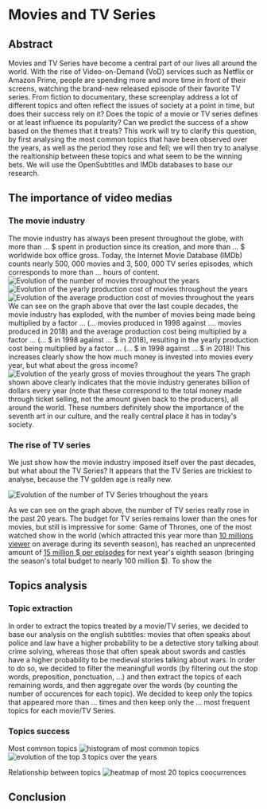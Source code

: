 # Movies and TV Series
## Abstract

Movies and TV Series have become a central part of our lives all around the world.
With the rise of Video-on-Demand (VoD) services such as Netflix or Amazon Prime, people are spending more and more time in front of their screens, watching the brand-new released episode of their favorite TV series.
From fiction to documentary, these screenplay address a lot of different topics and often reflect the issues of society at a point in time, but does their success rely on it?
Does the topic of a movie or TV series defines or at least influence its popularity?
Can we predict the success of a show based on the themes that it treats?
This work will try to clarify this question, by first analysing the most common topics that have been observed over the years, as well as the period they rose and fell; we will then try to analyse the realtionship between these topics and what seem to be the winning bets.
We will use the OpenSubtitles and IMDb databases to base our research.

## The importance of video medias

### The movie industry

The movie industry has always been present throughout the globe, with more than ... $ spent in production since its creation, and more than ... $ worldwide box office gross.
Today, the Internet Movie Database (IMDb) counts nearly 500, 000 movies and 3, 500, 000 TV series episodes, which corresponds to more than ... hours of content.
![Evolution of the number of movies throughout the years](img/number_of_movies.png)
![Evolution of the yearly production cost of movies throughout the years](img/production_costs.png)
![Evolution of the average production cost of movies throughout the years](img/average_production_costs.png)
We can see on the graph above that over the last couple decades, the movie industry has exploded, with the number of movies being made being multiplied by a factor ... (... movies produced in 1998 against .... movies produced in 2018) and the average production cost being multiplied by a factor  ...  (... $ in 1998 against ... $ in 2018), resulting in the yearly production cost being multiplied by a factor ... (... $ in 1998 against ... $ in 2018)!
This increases clearly show the how much money is invested into movies every year, but what about the gross income?
![Evolution of the yearly gross of movies throughout the years](img/box_office.png)
The graph shown above clearly indicates that the movie industry generates billion of dollars every year (note that these correspond to the total money made through ticket selling, not the amount given back to the producers), all around the world.
These numbers definitely show the importance of the seventh art in our culture, and the really central place it has in today's society.

### The rise of TV series

We just show how the movie industry imposed itself over the past decades, but what about the TV Series?
It appears that the TV Series are trickiest to analyse, because the TV golden age is really new.

![Evolution of the number of TV Series trhoughout the years](img/number_of_series.png)

As we can see on the graph above, the number of TV series really rose in the past 20 years. The budget for TV series remains lower than the ones for movies, but still is impressive for some: Game of Thrones, one of the most watched show in the world (which attracted this year more than [10 millions viewer](https://tvseriesfinale.com/tv-show/game-of-thrones-season-seven-ratings/) on average during its seventh season), has reached an unprecented amount of [15 million $ per episodes](https://winteriscoming.net/2017/09/27/budget-episode-game-thrones-season-8-really-really-big/) for next year's eighth season (bringing the season's total budget to nearly 100 million $).
To show the 

## Topics analysis

### Topic extraction

In order to extract the topics treated by a movie/TV series, we decided to base our analysis on the english subtitles: movies that often speaks about police and law have a higher probability to be a detective story talking about crime solving, whereas those that often speak about swords and castles have a higher probability to be medieval stories talking about wars.
In order to do so, we decided to filter the meaningfull words (by filtering out the stop words, preposition, ponctuation, ...) and then extract the topics of each remaining words, and then aggregate over the words (by counting the number of occurences for each topic).
We decided to keep only the topics that appeared more than ... times and then keep only the ... most frequent topics for each movie/TV Series.

### Topics success
Most common topics
![histogram of most common topics](img/placeholder.jpg)
![evolution of the top 3 topics over the years](img/placeholder.jpg)

Relationship between topics
![heatmap of most 20 topics coocurrences](img/placeholder.jpg)

## Conclusion
